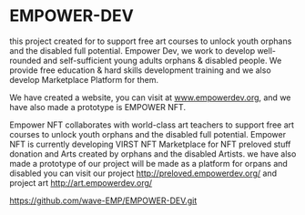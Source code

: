 # EMPOWER-DEV
this project created for to support free art courses to unlock youth orphans and the disabled full potential.
Empower Dev, we work to develop well-rounded and self-sufficient young adults orphans & disabled people.
We provide free education & hard skills development training and we also develop Marketplace Platform for them.




We have created a website, you can visit at www.empowerdev.org, 
and we have also made a prototype is EMPOWER NFT.

Empower NFT collaborates with world-class art teachers to support free art courses to unlock youth orphans and the disabled full potential. 
Empower NFT is currently developing VIRST NFT Marketplace for NFT preloved stuff donation and Arts created by orphans and the disabled Artists. 
we have also made a prototype of our project will be made as a platform for orpans and disabled
you can visit our project http://preloved.empowerdev.org/ and project art http://art.empowerdev.org/




https://github.com/wave-EMP/EMPOWER-DEV.git
